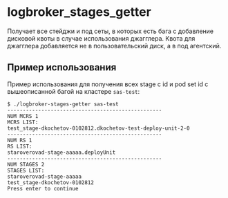 # logbroker_stages_getter

Получает все стейджи и под сеты, в которых есть бага с добавление дисковой квоты в случае использования джагглера. Квота для джагглера добавляется не в пользовательский диск, а в под агентский.

## Пример использования

Пример использования для получения всех stage с id и pod set id с вышеописанной багой на кластерe `sas-test`:

```
$ ./logbroker-stages-getter sas-test
--------------------------------------------------
NUM MCRS 1
MCRS LIST:
test_stage-dkochetov-0102812.dkochetov-test-deploy-unit-2-0
--------------------------------------------------
NUM RS 1
RS LIST:
staroverovad-stage-aaaaa.deployUnit
--------------------------------------------------
NUM STAGES 2
STAGES LIST:
staroverovad-stage-aaaaa
test_stage-dkochetov-0102812
Press enter to continue
```
